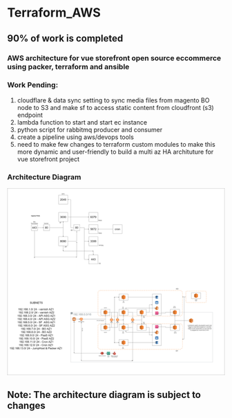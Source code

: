 # Terraform_AWS

## 90% of work is completed

### AWS architecture for vue storefront open source eccommerce using packer, terraform and ansible


### Work Pending:
1. cloudflare & data sync setting to sync media files from magento BO node to S3 and make sf to access static content from  cloudfront (s3) endpoint
2. lambda function to start and start ec instance 
3. python script for rabbitmq producer and consumer
4. create a pipeline using aws/devops tools
5. need to make few changes to terraform custom modules to make this more dynamic and user-friendly to build a multi az HA archituture for vue storefront project 

### Architecture Diagram
![alt text](https://github.com/a-devops-guy/Terraform_AWS/blob/master/aws.png)
## Note: The architecture diagram is subject to changes
